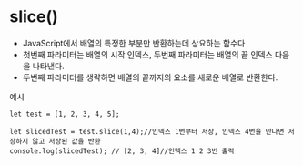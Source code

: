 # slice()
- JavaScript에서 배열의 특정한 부분만 반환하는데 상요하는 함수다
- 첫번째 파라미터는 배열의 시작 인덱스, 두번째 파라미터는 배열의 끝 인덱스 다음을 나타낸다.
- 두번째 파라미터를 생략하면 배열의 끝까지의 요소를 새로운 배열로 반환한다.

예시

```
let test = [1, 2, 3, 4, 5];

let slicedTest = test.slice(1,4);//인덱스 1번부터 저장, 인덱스 4번을 만나면 저장하지 않고 저장된 값을 반환
console.log(slicedTest); // [2, 3, 4]//인덱스 1 2 3번 출력

```